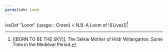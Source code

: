 ```yaml
---
permalink: Loom
---
```

lexDef "Loom" {usage::: Croen} < N.B. A Loom of ![[Lives]][^l] 

[^l]: [[BORN TO BE THE SKY]], The Selkie Mother of Hildr Wiltergarten. Some Time in the Medieval Period.